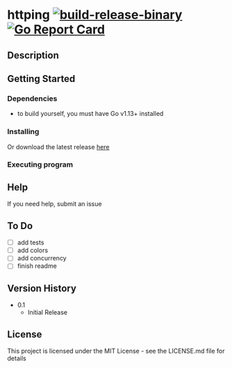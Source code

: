 # httping [![build-release-binary](https://github.com/rnemeth90/httping/actions/workflows/build.yaml/badge.svg)](https://github.com/rnemeth90/httping/actions/workflows/build.yaml) [![Go Report Card](https://goreportcard.com/badge/github.com/rnemeth90/httping/)](https://goreportcard.com/report/github.com/rnemeth90/httping/)
## Description

## Getting Started

### Dependencies
* to build yourself, you must have Go v1.13+ installed

### Installing

Or download the latest release [here](https://github.com/rnemeth90/httping/releases)

### Executing program

## Help
If you need help, submit an issue

## To Do
- [ ] add tests
- [ ] add colors
- [ ] add concurrency
- [ ] finish readme

## Version History
* 0.1
    * Initial Release

## License
This project is licensed under the MIT License - see the LICENSE.md file for details
